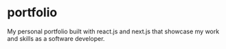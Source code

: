# portfolio
My personal portfolio built with react.js and next.js that showcase my work and skills as a software developer.
